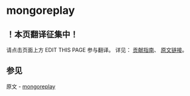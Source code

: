 # mongoreplay

## ！本页翻译征集中！

请点击页面上方 EDIT THIS PAGE 参与翻译。
详见：
[贡献指南]( https://github.com/JinMuInfo/MongoDB-Manual-zh/blob/master/CONTRIBUTING.md )、
[原文链接](  https://docs.mongodb.com/manual/reference/program/mongoreplay/  )。

## 参见

原文 - [mongoreplay]( https://docs.mongodb.com/manual/reference/program/mongoreplay/ )

